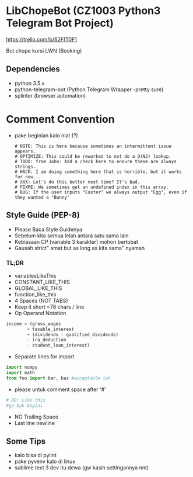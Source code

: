 # LibChopeBot (CZ1003 Python3 Telegram Bot Project)
https://trello.com/b/S2FfT0F1

Bot chope kursi LWN (Booking)

## Dependencies
- python 3.5.x
- python-telegram-bot (Python Telegram Wrapper -pretty sure)
- splinter (browser automation)

# Comment Convention
- pake beginian kalo niat (?)

      # NOTE: This is here because sometimes an intermittent issue appears.
      # OPTIMIZE: This could be reworked to not do a O(N2) lookup.
      # TODO: from John: Add a check here to ensure these are always strings.
      # HACK: I am doing something here that is horrible, but it works for now...
      # XXX: Let's do this better next time? It's bad.
      # FIXME: We sometimes get an undefined index in this array.
      # BUG: If the user inputs "Easter" we always output "Egg", even if they wanted a "Bunny"

## Style Guide (PEP-8)
- Please Baca Style Guidenya
- Sebelum kita semua lelah antara satu sama lain
- Kebiasaan CP (variable 3 karakter) mohon bertobat
- Gausah strict" amat but as long as kita sama" nyaman

### TL;DR
- variablesLikeThis
- CONSTANT_LIKE_THIS
- GLOBAL_LIKE_THIS
- function_like_this
- 4 Spaces (NOT TABS)
- Keep it short <78 chars / line
- Op Operand Notation
```python
income = (gross_wages
        + taxable_interest
        + (dividends - qualified_dividends)
        - ira_deduction
        - student_loan_interest)
```
- Separate lines for import
```python
import numpy
import math
from foo import bar, baz #acceptable leh
```
- please untuk comment space after '#'
```python
# DO: Like this
#ga kyk begini
```
- NO Trailing Space
- Last line newline

## Some Tips
- kalo bisa di pylint
- pake pyvenv kalo di linux
- sublime text 3 dev itu dewa (gw kasih settingannya nnt)
